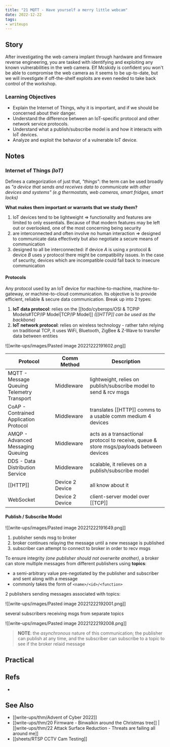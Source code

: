 ```yaml
---
title: "21 MQTT - Have yourself a merry little webcam"
date: 2022-12-22
tags:
- writeups
---
```


## Story
After investigating the web camera implant through hardware and firmware reverse engineering, you are tasked with identifying and exploiting any known vulnerabilities in the web camera. Elf Mcskidy is confident you won't be able to compromise the web camera as it seems to be up-to-date, but we will investigate if off-the-shelf exploits are even needed to take back control of the workshop.

### Learning Objectives
- Explain the Internet of Things, why it is important, and if we should be concerned about their danger.
- Understand the difference between an IoT-specific protocol and other network service protocols.
- Understand what a publish/subscribe model is and how it interacts with IoT devices.
- Analyze and exploit the behavior of a vulnerable IoT device.

## Notes

### Internet of Things *(IoT)*
Defines a categorization of just that, *"things"*: the term can be used broadly as *"a device that sends and receives data to communicate with other devices and systems"* *(e.g thermostats, web cameras, smart fridges, smart locks)*

**What makes them important or warrants that we study them?**
1. IoT devices tend to be lightweight => functionality and features are limited to only essentials. Because of that modern features may be left out or overlooked, one of the most concerning being security
2. are interconnected and often involve no human interaction => designed to communicate data effectively but also negotiate a secure means of communication
3. designed to all be interconnected: if device $A$ is using $x$ protocol & device $B$ uses $y$ protocol there might be compatibility issues. In the case of security, devices which are incompatible could fall back to insecure communication

#### Protocols
Any protocol used by an IoT device for machine-to-machine, machine-to-gateway, or machine-to-cloud communication. Its objective is to provide efficient, reliable & secure data communication. Break up into 2 types:
1. **IoT data protocol**: relies on the [[todo/cyberops/OSI & TCPIP Models#TCP/IP Model|TCP/IP Model]] *([[HTTP]] can be used as the backbone)*
2. **IoT network protocol**: relies on wireless technology - rather tahn relying on traditional TCP, it uses WiFi, Bluetooth, ZigBee & Z-Wave to transfer data between entities

![[write-ups/images/Pasted image 20221222191602.png]]


| Protocol                                   | Comm Method     | Description                                                                              |
| ------------------------------------------ | --------------- | ---------------------------------------------------------------------------------------- |
| MQTT - Message Queuing Telemetry Transport | Middleware      | lightweight, relies on publish/subscribe model to send & rcv msgs                        |
| CoAP - Contrained Application Protocol     | Middleware      | translates [[HTTP]] comms to a usable comm medium 4 devices                              |
| AMQP - Advanced Messaging Queuing          | Middleware      | acts as a transactional protocol to receive, queue & store msgs/payloads between devices |
| DDS  - Data Distribution Service           | Middleware      | scalable, it relieves on a publish/subscribe model                                       |
| [[HTTP]]                                   | Device 2 Device | all know about it                                                                        |
| WebSocket                                  | Device 2 Device | client-server model over [[TCP]]                                                                                         |


#### Publish / Subscribe Model

![[write-ups/images/Pasted image 20221222191649.png]]

1. publisher sends msg to broker
2. broker continues relaying the message until a new message is published
3. subscriber can attempt to connect to broker in order to recv msgs

To ensure integrity *(one publisher should not overwrite another)*, a broker can store multiple messages from different publishers using **topics**: 
- a semi-arbitrary value pre-negotiated by the publisher and subscriber and sent along with a message
- commonly takes the form of `<name>/<id>/<function>`

2 publishers sending messages associated with topics:

![[write-ups/images/Pasted image 20221222192001.png]]

several subscribers receiving msgs from separate topics

![[write-ups/images/Pasted image 20221222192008.png]]

> **NOTE**: the _asynchronous_ nature of this communication; the publisher can publish at any time, and the subscriber can subscribe to a topic to see if the broker relaid message



## Practical


## Refs
- 

## See Also
- [[write-ups/thm/Advent of Cyber 2022]]
- [[write-ups/thm/20 Firmware - Binwalkin around the Christmas tree]] | [[write-ups/thm/22 Attack Surface Reduction - Threats are failing all around me]]
- [[sheets/RTSP CCTV Cam Testing]]
